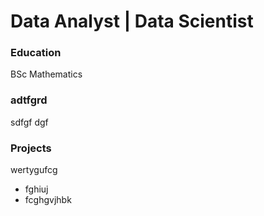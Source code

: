 # Data Analyst | Data Scientist

### Education
BSc Mathematics

### adtfgrd
sdfgf
dgf


### Projects
wertygufcg
- fghiuj
- fcghgvjhbk

